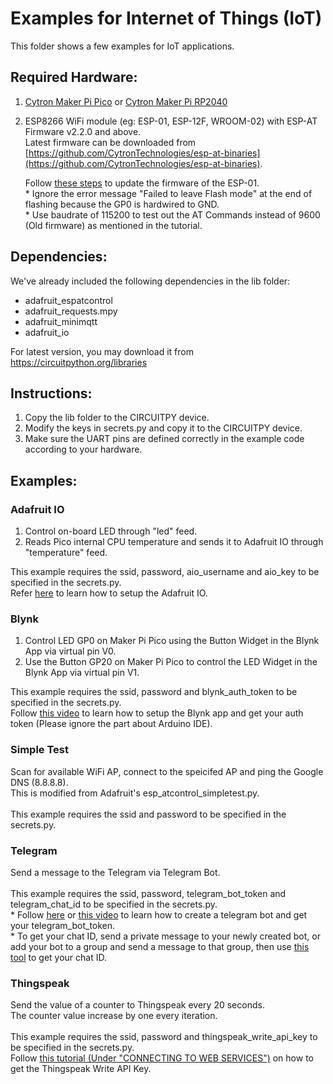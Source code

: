 # Examples for Internet of Things (IoT)
This folder shows a few examples for IoT applications.

## Required Hardware:
1. [Cytron Maker Pi Pico](https://www.cytron.io/p-maker-pi-pico) or [Cytron Maker Pi RP2040](https://www.cytron.io/p-maker-pi-rp2040)
2. ESP8266 WiFi module (eg: ESP-01, ESP-12F, WROOM-02) with ESP-AT Firmware v2.2.0 and above.<br>
   Latest firmware can be downloaded from [https://github.com/CytronTechnologies/esp-at-binaries](https://github.com/CytronTechnologies/esp-at-binaries).
   
   Follow [these steps](https://www.elec-cafe.com/esp8266-esp-01-firmware-update/) to update the firmware of the ESP-01.<br>
   \* Ignore the error message "Failed to leave Flash mode" at the end of flashing because the GP0 is hardwired to GND.<br>
   \* Use baudrate of 115200 to test out the AT Commands instead of 9600 (Old firmware) as mentioned in the tutorial.

## Dependencies:
We've already included the following dependencies in the lib folder:
- adafruit_espatcontrol
- adafruit_requests.mpy
- adafruit_minimqtt
- adafruit_io

For latest version, you may download it from https://circuitpython.org/libraries

## Instructions:
1. Copy the lib folder to the CIRCUITPY device.
2. Modify the keys in secrets.py and copy it to the CIRCUITPY device.
3. Make sure the UART pins are defined correctly in the example code according to your hardware.

## Examples:
### Adafruit IO
1. Control on-board LED through "led" feed.
2. Reads Pico internal CPU temperature and sends it to Adafruit IO through "temperature" feed.

This example requires the ssid, password, aio_username and aio_key to be specified in the secrets.py.<br>
Refer [here](https://learn.adafruit.com/quickstart-rp2040-pico-with-wifi-and-circuitpython/usage-with-adafruit-io) to learn how to setup the Adafruit IO.

### Blynk
1. Control LED GP0 on Maker Pi Pico using the Button Widget in the Blynk App via virtual pin V0.
2. Use the Button GP20 on Maker Pi Pico to control the LED Widget in the Blynk App via virtual pin V1.

This example requires the ssid, password and blynk_auth_token to be specified in the secrets.py.<br>
Follow [this video](https://youtu.be/UBQCaxfeBKY?t=93) to learn how to setup the Blynk app and get your auth token (Please ignore the part about Arduino IDE).

### Simple Test
Scan for available WiFi AP, connect to the speicifed AP and ping the Google DNS (8.8.8.8).<br>
This is modified from Adafruit's esp_atcontrol_simpletest.py.<br>
<br>
This example requires the ssid and password to be specified in the secrets.py.

### Telegram
Send a message to the Telegram via Telegram Bot.<br>
<br>
This example requires the ssid, password, telegram_bot_token and telegram_chat_id to be specified in the secrets.py.<br>
\* Follow [here](https://core.telegram.org/bots#6-botfather) or [this video](https://youtu.be/dqk77sUgZKs?t=36) to learn how to create a telegram bot and get your telegram_bot_token.<br>
\* To get your chat ID, send a private message to your newly created bot, or add your bot to a group and send a message to that group, then use [this tool](https://sean-bradley.medium.com/get-telegram-chat-id-80b575520659) to get your chat ID.

### Thingspeak
Send the value of a counter to Thingspeak every 20 seconds.<br>
The counter value increase by one every iteration.<br>
<br>
This example requires the ssid, password and thingspeak_write_api_key to be specified in the secrets.py.<br>
Follow [this tutorial (Under "CONNECTING TO WEB SERVICES")](https://tutorial.cytron.io/2016/12/16/thingspeak-store-display-digital-compass-data-web-services-espresso-lite-v2-0/) on how to get the Thingspeak Write API Key.
